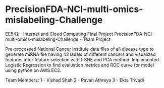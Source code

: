 # PrecisionFDA-NCI-multi-omics-mislabeling-Challenge
EE542 - Internet and Cloud Computing 
Final Project
PrecisionFDA-NCI-multi-omics-mislabeling-Challenge - Team Project

Pre-processed National Cancer Institute data files of all disease type to generate miRNA file having 43 labels of different cancers and visualized features after feature selection with t-SNE and PCA method.
Implemented Logistic Regression to find evaluation metrics and ROC curve for model using python on AWS EC2.

Team Members: 1 - Vishad Shah 2 - Pavan Athreya 3 - Ekta Trivedi
